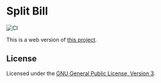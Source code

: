 # Split Bill

![CI](https://github.com/danielskeenan/splitbill-web/workflows/CI/badge.svg)

This is a web version of [this project](https://github.com/danielskeenan/splitbill).

## License
Licensed under the [GNU General Public License, Version 3](https://www.gnu.org/licenses/gpl-3.0.html).
